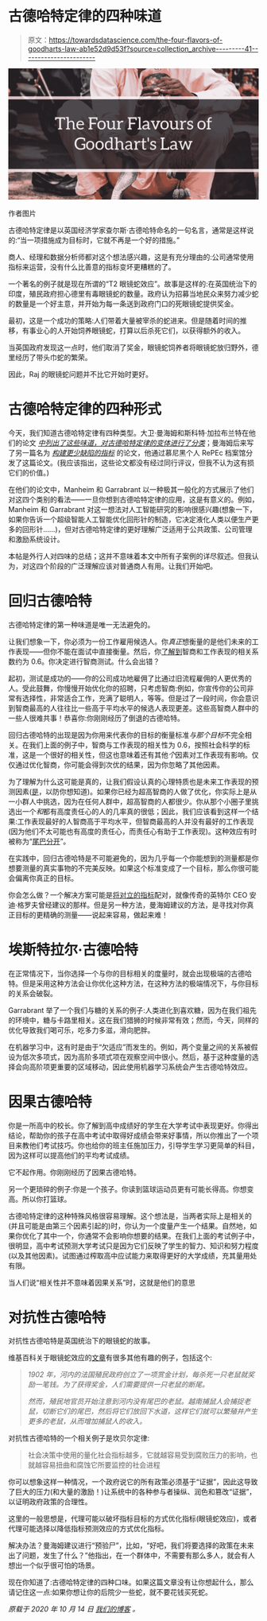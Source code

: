 # 古德哈特定律的四种味道

> 原文：<https://towardsdatascience.com/the-four-flavors-of-goodharts-law-ab1e52d9d53f?source=collection_archive---------41----------------------->

![](img/fb4c88631ac0f306b434a3fb5e492dbb.png)

作者图片

古德哈特定律是以英国经济学家查尔斯·古德哈特命名的一句名言，通常是这样说的:“当一项措施成为目标时，它就不再是一个好的措施。”

商人、经理和数据分析师都对这个想法感兴趣，这是有充分理由的:公司通常使用指标来运营，没有什么比善意的指标变坏更糟糕的了。

一个著名的例子就是现在所谓的“T2 眼镜蛇效应”。故事是这样的:在英国统治下的印度，殖民政府担心德里有毒眼镜蛇的数量。政府认为招募当地民众来努力减少蛇的数量是一个好主意，并开始为每一条送到政府门口的死眼镜蛇提供奖金。

最初，这是一个成功的策略:人们带着大量被宰杀的蛇进来。但是随着时间的推移，有事业心的人开始饲养眼镜蛇，打算以后杀死它们，以获得额外的收入。

当英国政府发现这一点时，他们取消了奖金，眼镜蛇饲养者将眼镜蛇放归野外，德里经历了带头巾蛇的繁荣。

因此，Raj 的眼镜蛇问题并不比它开始时更好。

# 古德哈特定律的四种形式

今天，我们知道古德哈特定律有四种类型。大卫·曼海姆和斯科特·加拉布兰特在他们的论文 [*中列出了这些味道，对古德哈特定律的变体进行了分类*](https://arxiv.org/abs/1803.04585)；曼海姆后来写了另一篇名为 [*构建更少缺陷的指标*](https://mpra.ub.uni-muenchen.de/90649/1/MPRA_paper_90649.pdf) 的论文，他通过慕尼黑个人 RePEc 档案馆分发了这篇论文。(我应该指出，这些论文都没有经过同行评议，但我不认为这有损它们的价值。)

在他们的论文中，Manheim 和 Garrabrant 以一种极其一般化的方式展示了他们对这四个类别的看法——一旦你想到古德哈特定律的应用，这是有意义的。例如，Manheim 和 Garrabrant 对这一想法对人工智能研究的影响很感兴趣(想象一下，如果你告诉一个超级智能人工智能优化回形针的制造，它决定液化人类以便生产更多的回形针……)，但对古德哈特定律的更好理解广泛适用于公共政策、公司管理和激励系统设计。

本帖是外行人对四味的总结；这并不意味着本文中所有子案例的详尽叙述。但我认为，对这四个阶段的广泛理解应该对普通商人有用。让我们开始吧。

# 回归古德哈特

古德哈特定律的第一种味道是唯一无法避免的。

让我们想象一下，你必须为一份工作雇用候选人。你*真正*想衡量的是他们未来的工作表现——但你不能在面试中直接衡量。然后，你[了解到](https://80000hours.org/2013/05/intelligence-matters-more-than-you-think-for-career-success/)智商和工作表现的相关系数约为 0.6。你决定进行智商测试。什么会出错？

起初，测试是成功的——你的公司成功地雇佣了比通过旧流程雇佣的人更优秀的人。受此鼓舞，你慢慢开始优化你的招聘，只考虑智商:例如，你宣传你的公司非常有选择性，非常适合工作，充满了聪明人，等等。但是过了一段时间，你会意识到智商最高的人往往比一些高于平均水平的候选人表现更差。这些高智商人群中的一些人很难共事！恭喜你:你刚刚经历了倒退的古德哈特。

回归古德哈特的出现是因为你用来代表你的目标的衡量标准*与那个目标*不完全相关。在我们上面的例子中，智商与工作表现的相关性为 0.6，按照社会科学的标准，这是一个很好的相关性，但这也意味着还有其他*个*因素对工作表现有影响。仅仅通过优化智商，你可能会得到次优的结果，因为你忽略了其他因素。

为了理解为什么这可能是真的，让我们假设认真的心理特质也是未来工作表现的预测因素([是](https://www.pnas.org/content/116/46/23004)，以防你想知道)。如果你已经为超高智商的人做了优化，你实际上是从一小群人中挑选，因为在任何人群中，超高智商的人都很少。你从那个小圈子里挑选出一个*和*都有高度责任心的人的几率真的很低；因此，我们应该看到这样一个结果:工作表现最好的人智商高于平均水平，但智商最高的人并没有最好的工作表现(因为他们不太可能也有高度的责任心，而责任心有助于工作表现)。这种效应有时被称为“[尾巴分开](https://www.lesswrong.com/posts/dC7mP5nSwvpL65Qu5/why-the-tails-come-apart)”。

在实践中，回归古德哈特是不可能避免的，因为几乎每一个你能想到的测量都是你想要测量的真实事物的不完美反映。如果这个标准变成了一个目标，那么你很可能会偏离你真正的目标。

你会怎么做？一个解决方案可能是[将对立的指标](https://www.holistics.io/blog/beware-what-you-measure-the-principle-of-pairing-indicators/)配对，就像传奇的英特尔 CEO 安迪·格罗夫曾经建议的那样。但是另一种方法，曼海姆建议的方法，是寻找对你真正目标的更精确的测量——说起来容易，做起来难！

# 埃斯特拉尔·古德哈特

在正常情况下，当你选择一个与你的目标相关的度量时，就会出现极端的古德哈特。但是采用这种方法会让你优化这种方法，在这种方法的极端情况下，与你目标的关系会破裂。

Garrabrant 举了一个我们与糖的关系的例子:人类进化到喜欢糖，因为在我们祖先的环境中，糖与卡路里相关。这在我们猎狮的时候非常有效；然而，今天，同样的优化导致我们喝可乐，吃多力多滋，滑向肥胖。

在机器学习中，这有时是由于“欠适应”而发生的。例如，两个变量之间的关系被假设为低次多项式，因为高阶多项式项在观察空间中很小。然后，基于这种度量的选择会向高阶项更重要的区域移动，因此使用机器学习系统会产生古德哈特效应。

# 因果古德哈特

你是一所高中的校长。你了解到高中成绩好的学生在大学考试中表现更好。你得出结论，帮助你的孩子在高中考试中取得好成绩会带来好事情，所以你推出了一个项目来教他们考试技巧。你也给你的班主任施加压力，引导学生学习更简单的科目，因为这样可以提高他们的平均考试成绩。

它不起作用。你刚刚经历了因果古德哈特。

另一个更琐碎的例子:你是一个孩子。你读到篮球运动员更有可能长得高。你想变高。所以你打篮球。

古德哈特定律的这种特殊风格很容易理解。这个想法是，当两者实际上是相关的(并且可能是由第三个因素引起的)时，你认为一个度量产生一个结果。自然地，如果你优化了其中一个，你通常不会影响你想要的结果。在我们上面的考试例子中，很明显，高中考试预测大学考试只是因为它们反映了学生的智力、知识和努力程度(以及其他因素)。试图通过榨取高中应试能力来取得更好的大学成绩，充其量用处有限。

当人们说“相关性并不意味着因果关系”时，这就是他们的意思

# 对抗性古德哈特

对抗性古德哈特是英国统治下的眼镜蛇的故事。

维基百科关于眼镜蛇效应的[文章](https://en.wikipedia.org/wiki/Cobra_effect)有很多其他有趣的例子，包括这个:

> *1902 年，河内的法国殖民政府创立了一项赏金计划，每杀死一只老鼠就奖励一笔钱。为了获得奖金，人们需要提供一只老鼠的断尾。*
> 
> *然而，殖民地官员开始注意到河内没有尾巴的老鼠。越南捕鼠人会捕捉老鼠，切断它们的尾巴，然后将它们放回下水道，这样它们就可以繁殖并产生更多的老鼠，从而增加捕鼠人的收入。*

对抗性古德哈特的一个相关例子是坎贝尔定律:

> 社会决策中使用的量化社会指标越多，它就越容易受到腐败压力的影响，也就越容易扭曲和腐蚀它所要监控的社会进程

你可以想象这样一种情况，一个政府说它的所有政策必须基于“证据”，因此这导致了巨大的压力(和大量的激励！)让系统中的各种参与者操纵、润色和篡改“证据”，以证明政府政策的合理性。

这里的一般思想是，代理可能以破坏指标目标的方式优化指标(眼镜蛇效应)，或者代理可能选择以降低指标预测效应的方式优化指标。

解决办法？曼海姆建议进行“预验尸”，比如，“好吧，我们将要选择的政策在未来出了问题，发生了什么？”他指出，在一个群体中，不需要有那么多人，就会有人想出一个似乎很可怕的场景。

现在你知道了:古德哈特定律的四种口味。如果这篇文章没有让你想起什么，那么请记住这一点:如果你想让你的后院少一些蛇，就不要花钱买死蛇。

*原载于 2020 年 10 月 14 日* [*我们的博客*](https://www.holistics.io/blog/four-types-goodharts-law/) *。*